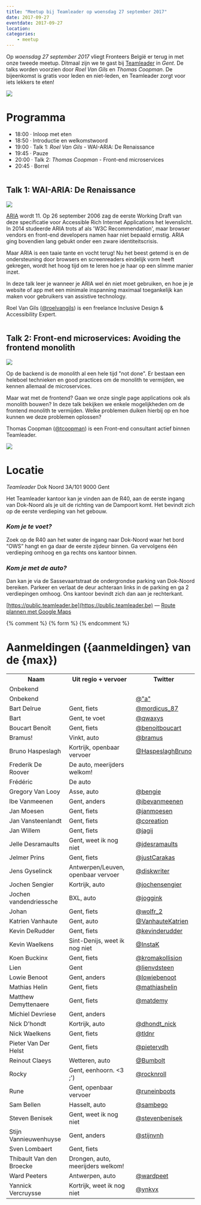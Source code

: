 ```yaml
---
title: "Meetup bij Teamleader op woensdag 27 september 2017"
date: 2017-09-27
eventdate: 2017-09-27
location: 
categories: 
    - meetup
---
```

Op *woensdag 27 september 2017* vliegt Fronteers België er terug in met onze tweede meetup. Ditmaal zijn we te gast bij [Teamleader](https://public.teamleader.be/nl-be/) in *Gent*. De talks worden voorzien door *Roel Van Gils* en *Thomas Coopman*. De bijeenkomst is gratis voor leden en niet-leden, en Teamleader zorgt voor iets lekkers te eten!

![](https://fronteers.nl/_img/bijeenkomsten/teamleader-top.jpg)

# Programma

* 18:00 · Inloop met eten
* 18:50 · Introductie en welkomstwoord
* 19:00 · Talk 1: *Roel Van Gils* - WAI-ARIA: De Renaissance
* 19:45 · Pauze
* 20:00 · Talk 2: *Thomas Coopman* - Front-end microservices
* 20:45 · Borrel

```

```

## Talk 1: WAI-ARIA: De Renaissance

![](https://fronteers.nl/_img/bijeenkomsten/roelvangils.jpg)

[ARIA](https://www.w3.org/WAI/intro/aria) wordt 11. Op 26 september 2006 zag de eerste Working Draft van deze specificatie voor Accessible Rich Internet Applications het levenslicht. In 2014 studeerde ARIA trots af als 'W3C Recommendation', maar browser vendors en front-end developers namen haar niet bepaald ernstig. ARIA ging bovendien lang gebukt onder een zware identiteitscrisis.

Maar ARIA is een taaie tante en vocht terug! Nu het beest getemd is en de ondersteuning door browsers en screenreaders eindelijk vorm heeft gekregen, wordt het hoog tijd om te leren hoe je haar op een slimme manier inzet.

In deze talk leer je wanneer je ARIA wel én niet moet gebruiken, en hoe je je website of app met een minimale inspanning maximaal toegankelijk kan maken voor gebruikers van assistive technology.

Roel Van Gils ([@roelvangils](https://github.com/roelvangils)) is een freelance Inclusive Design & Accessibility Expert.

```

```

## Talk 2: Front-end microservices: Avoiding the frontend monolith

![](https://fronteers.nl/_img/bijeenkomsten/thomascoopman.jpg)

Op de backend is de monolith al een hele tijd "not done". Er bestaan een heleboel technieken en good practices om de monolith te vermijden, we kennen allemaal de microservices.

Maar wat met de frontend? Gaan we onze single page applications ook als monolith bouwen?
In deze talk bekijken we enkele mogelijkheden om de frontend monolith te vermijden. Welke problemen duiken hierbij op en hoe kunnen we deze problemen oplossen?



Thomas Coopman ([@tcoopman](https://github.com/tcoopman)) is een Front-end consultant actief binnen Teamleader.

![](https://fronteers.nl/_img/bijeenkomsten/teamleader.jpg)

# Locatie

_Teamleader_
Dok Noord 3A/101
9000 Gent

Het Teamleader kantoor kan je vinden aan de R40, aan de eerste ingang van Dok-Noord als je uit de richting van de Dampoort komt. Het bevindt zich op de eerste verdieping van het gebouw.

### *Kom je te voet?*

Zoek op de R40 aan het water de ingang naar Dok-Noord waar het bord “OWS” hangt en ga daar de eerste zijdeur binnen. Ga vervolgens één verdieping omhoog en ga rechts ons kantoor binnen.

### *Kom je met de auto?*

Dan kan je via de Sassevaartstraat de ondergrondse parking van Dok-Noord bereiken. Parkeer en verlaat de deur achteraan links in de parking en ga 2 verdiepingen omhoog. Ons kantoor bevindt zich dan aan je rechterkant.

[https://public.teamleader.be](https://public.teamleader.be) — [Route plannen met Google Maps](https://www.google.be/maps/place/Team+Leader+Belgium/@51.065842,3.730843,17z/data=!3m1!4b1!4m5!3m4!1s0x47c3714c8b7ba26b:0xea7545cb4d31b6f3!8m2!3d51.065842!4d3.733037)


{% comment %}
{% form %}
{% endcomment %}


# Aanmeldingen ({aanmeldingen} van de {max})

<table>
<tr>
<th>Naam</th>
<th>Uit regio + vervoer</th>
<th>Twitter</th>
</tr>
<tr>
<td>Onbekend</td>
<td></td>
<td></td>
</tr>
<tr>
<td>Onbekend</td>
<td></td>
<td><a href="https://twitter.com/&quot;a&quot;" rel="nofollow">@&quot;a&quot;</a></td>
</tr>
<tr>
<td>Bart Delrue</td>
<td>Gent, fiets</td>
<td><a href="https://twitter.com/mordicus_87" rel="nofollow">@mordicus_87</a></td>
</tr>
<tr>
<td>Bart</td>
<td>Gent, te voet</td>
<td><a href="https://twitter.com/qwaxys" rel="nofollow">@qwaxys</a></td>
</tr>
<tr>
<td>Boucart Benoît</td>
<td>Gent, fiets</td>
<td><a href="https://twitter.com/benoitboucart" rel="nofollow">@benoitboucart</a></td>
</tr>
<tr>
<td>Bramus!</td>
<td>Vinkt, auto</td>
<td><a href="https://twitter.com/bramus" rel="nofollow">@bramus</a></td>
</tr>
<tr>
<td>Bruno Haspeslagh</td>
<td>Kortrijk, openbaar vervoer</td>
<td><a href="https://twitter.com/HaspeslaghBruno" rel="nofollow">@HaspeslaghBruno</a></td>
</tr>
<tr>
<td>Frederik De Roover</td>
<td>De auto, meerijders welkom!</td>
<td></td>
</tr>
<tr>
<td>Frédéric</td>
<td>De auto</td>
<td></td>
</tr>
<tr>
<td>Gregory Van Looy</td>
<td>Asse, auto</td>
<td><a href="https://twitter.com/bengie" rel="nofollow">@bengie</a></td>
</tr>
<tr>
<td>Ibe Vanmeenen</td>
<td>Gent, anders</td>
<td><a href="https://twitter.com/ibevanmeenen" rel="nofollow">@ibevanmeenen</a></td>
</tr>
<tr>
<td>Jan Moesen</td>
<td>Gent, fiets</td>
<td><a href="https://twitter.com/janmoesen" rel="nofollow">@janmoesen</a></td>
</tr>
<tr>
<td>Jan Vansteenlandt</td>
<td>Gent, fiets</td>
<td><a href="https://twitter.com/coreation" rel="nofollow">@coreation</a></td>
</tr>
<tr>
<td>Jan Willem</td>
<td>Gent, fiets</td>
<td><a href="https://twitter.com/jagij" rel="nofollow">@jagij</a></td>
</tr>
<tr>
<td>Jelle Desramaults</td>
<td>Gent, weet ik nog niet</td>
<td><a href="https://twitter.com/jdesramaults" rel="nofollow">@jdesramaults</a></td>
</tr>
<tr>
<td>Jelmer Prins</td>
<td>Gent, fiets</td>
<td><a href="https://twitter.com/justCarakas" rel="nofollow">@justCarakas</a></td>
</tr>
<tr>
<td>Jens Gyselinck</td>
<td>Antwerpen/Leuven, openbaar vervoer</td>
<td><a href="https://twitter.com/diskwriter" rel="nofollow">@diskwriter</a></td>
</tr>
<tr>
<td>Jochen Sengier</td>
<td>Kortrijk, auto</td>
<td><a href="https://twitter.com/jochensengier" rel="nofollow">@jochensengier</a></td>
</tr>
<tr>
<td>Jochen vandendriessche </td>
<td>BXL, auto</td>
<td><a href="https://twitter.com/joggink" rel="nofollow">@joggink</a></td>
</tr>
<tr>
<td>Johan</td>
<td>Gent, fiets</td>
<td><a href="https://twitter.com/wolfr_2" rel="nofollow">@wolfr_2</a></td>
</tr>
<tr>
<td>Katrien Vanhaute</td>
<td>Gent, auto</td>
<td><a href="https://twitter.com/VanhauteKatrien" rel="nofollow">@VanhauteKatrien</a></td>
</tr>
<tr>
<td>Kevin DeRudder</td>
<td>Gent, fiets</td>
<td><a href="https://twitter.com/kevinderudder" rel="nofollow">@kevinderudder</a></td>
</tr>
<tr>
<td>Kevin Waelkens</td>
<td>Sint-Denijs, weet ik nog niet</td>
<td><a href="https://twitter.com/InstaK" rel="nofollow">@InstaK</a></td>
</tr>
<tr>
<td>Koen Buckinx</td>
<td>Gent, fiets</td>
<td><a href="https://twitter.com/kromakollision" rel="nofollow">@kromakollision</a></td>
</tr>
<tr>
<td>Lien</td>
<td>Gent</td>
<td><a href="https://twitter.com/lienvdsteen" rel="nofollow">@lienvdsteen</a></td>
</tr>
<tr>
<td>Lowie Benoot</td>
<td>Gent, anders</td>
<td><a href="https://twitter.com/lowiebenoot" rel="nofollow">@lowiebenoot</a></td>
</tr>
<tr>
<td>Mathias Helin</td>
<td>Gent, fiets</td>
<td><a href="https://twitter.com/mathiashelin" rel="nofollow">@mathiashelin</a></td>
</tr>
<tr>
<td>Matthew Demyttenaere</td>
<td>Gent, fiets</td>
<td><a href="https://twitter.com/matdemy" rel="nofollow">@matdemy</a></td>
</tr>
<tr>
<td>Michiel Devriese</td>
<td>Gent, anders</td>
<td></td>
</tr>
<tr>
<td>Nick D'hondt</td>
<td>Kortrijk, auto</td>
<td><a href="https://twitter.com/dhondt_nick" rel="nofollow">@dhondt_nick</a></td>
</tr>
<tr>
<td>Nick Waelkens</td>
<td>Gent, fiets</td>
<td><a href="https://twitter.com/tldnr" rel="nofollow">@tldnr</a></td>
</tr>
<tr>
<td>Pieter Van Der Helst</td>
<td>Gent, fiets</td>
<td><a href="https://twitter.com/pietervdh" rel="nofollow">@pietervdh</a></td>
</tr>
<tr>
<td>Reinout Claeys </td>
<td>Wetteren, auto</td>
<td><a href="https://twitter.com/Bumbolt" rel="nofollow">@Bumbolt</a></td>
</tr>
<tr>
<td>Rocky</td>
<td>Gent, eenhoorn. &lt;3 ;')</td>
<td><a href="https://twitter.com/rocknroll" rel="nofollow">@rocknroll</a></td>
</tr>
<tr>
<td>Rune</td>
<td>Gent, openbaar vervoer</td>
<td><a href="https://twitter.com/runeinboots" rel="nofollow">@runeinboots</a></td>
</tr>
<tr>
<td>Sam Bellen</td>
<td>Hasselt, auto</td>
<td><a href="https://twitter.com/sambego" rel="nofollow">@sambego</a></td>
</tr>
<tr>
<td>Steven Benisek</td>
<td>Gent, weet ik nog niet</td>
<td><a href="https://twitter.com/stevenbenisek" rel="nofollow">@stevenbenisek</a></td>
</tr>
<tr>
<td>Stijn Vannieuwenhuyse</td>
<td>Gent, anders</td>
<td><a href="https://twitter.com/stijnvnh" rel="nofollow">@stijnvnh</a></td>
</tr>
<tr>
<td>Sven Lombaert</td>
<td>Gent, fiets</td>
<td></td>
</tr>
<tr>
<td>Thibault Van den Broecke</td>
<td>Drongen, auto, meerijders welkom!</td>
<td></td>
</tr>
<tr>
<td>Ward Peeters</td>
<td>Antwerpen, auto</td>
<td><a href="https://twitter.com/wardpeet" rel="nofollow">@wardpeet</a></td>
</tr>
<tr>
<td>Yannick Vercruysse</td>
<td>Kortrijk, weet ik nog niet</td>
<td><a href="https://twitter.com/ynkvx" rel="nofollow">@ynkvx</a></td>
</tr>
</table>